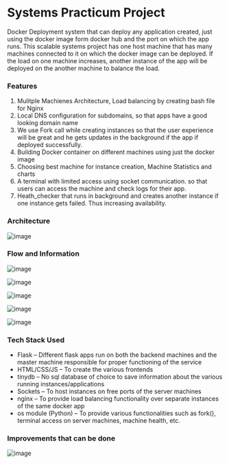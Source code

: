 # Systems Practicum Project
Docker Deployment system that can deploy any application created, just using the docker image form docker hub and the port on which the app runs. This scalable systems project has one host machine that has many machines connected to it on which the docker image can be deployed. If the load on one machine increases, another instance of the app will be deployed on the another machine to balance the load.

### Features
1. Mulitple Machienes Architecture, Load balancing by creating bash file for Nginx
2. Local DNS configuration for subdomains, so that apps have a good looking domain name
3. We use Fork call while creating instances so that the user experience will be great and he gets updates in the background if the app if deployed successfully.
4. Building Docker container on different machines using just the docker image
5. Choosing best machine for instance creation, Machine Statistics and charts
6. A terminal with limited access using socket communication. so that users can access the machine and check logs for their app.
7. Heath_checker that runs in background and creates another instance if one instance gets failed. Thus increasing availability.

### Architecture
![image](https://user-images.githubusercontent.com/56730716/180038481-9e114d32-1c3b-4c5e-9c48-e696c1742aba.png)

### Flow and Information
![image](https://user-images.githubusercontent.com/56730716/180038908-70caf705-bf53-41fe-8bdc-8f4c09dd1785.png)

![image](https://user-images.githubusercontent.com/56730716/180038968-bd243d65-fcac-48a4-bbe8-26f999110773.png)

![image](https://user-images.githubusercontent.com/56730716/180039053-a36f1c40-9e04-4d2c-89bd-3d137bcf6f4a.png)

![image](https://user-images.githubusercontent.com/56730716/180039167-22e7d6ac-d506-4d0d-842d-061a4a95c029.png)

![image](https://user-images.githubusercontent.com/56730716/180039219-c7c81865-b821-4169-b900-841e64f8dd43.png)

### Tech Stack Used
- Flask – Different flask apps run on both the backend machines and the master machine responsible for proper functioning of the service
- HTML/CSS/JS – To create the various frontends
- tinydb – No sql database of choice to save information about the various running instances/applications
- Sockets – To host instances on free ports of the server machines
- nginx – To provide load balancing functionality over separate instances of the same docker app
- os module (Python) – To provide various functionalities such as fork(), terminal access on server machines, machine health, etc.

### Improvements that can be done
![image](https://user-images.githubusercontent.com/56730716/180039393-3da91e87-ae78-4274-b178-1514e3c962df.png)


